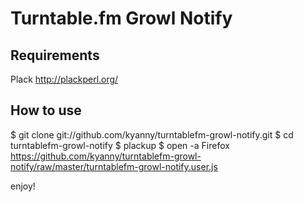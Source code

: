 # Turntable.fm Growl Notify #

## Requirements ##

Plack http://plackperl.org/

## How to use ##

$ git clone git://github.com/kyanny/turntablefm-growl-notify.git
$ cd turntablefm-growl-notify
$ plackup
$ open -a Firefox https://github.com/kyanny/turntablefm-growl-notify/raw/master/turntablefm-growl-notify.user.js

enjoy!